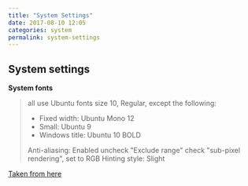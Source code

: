 ```yaml
---
title: "System Settings"
date: 2017-08-10 12:05
categories: system
permalink: system-settings
---
```


System settings
---------------

**System fonts**

> all use Ubuntu fonts size 10, Regular, except the following:
> * Fixed width: Ubuntu Mono 12
> * Small: Ubuntu 9
> * Windows title: Ubuntu 10 BOLD
> 
> Anti-aliasing: Enabled uncheck "Exclude range" check "sub-pixel
> rendering", set to RGB Hinting style: Slight

[Taken from here](https://www.wilderssecurity.com/threads/fonts-rendering-look-bad-in-kde.330345/#post-2101985)
